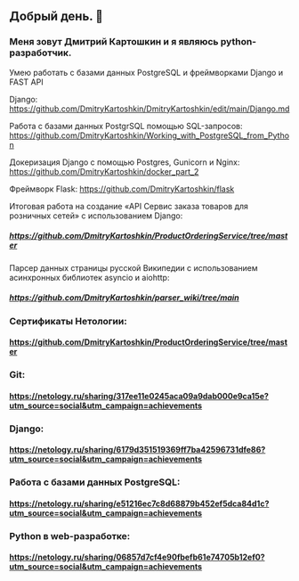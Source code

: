 ## Добрый день. 👋

### Меня зовут Дмитрий Картошкин и я являюсь python-разработчик.

Умею работать с базами данных PostgreSQL и фреймворками Django и FAST API

Django: https://github.com/DmitryKartoshkin/DmitryKartoshkin/edit/main/Django.md

Работа с базами данных PostgrSQL помощью SQL-запросов: https://github.com/DmitryKartoshkin/Working_with_PostgreSQL_from_Python

Докеризация Django с помощью Postgres, Gunicorn и Nginx: https://github.com/DmitryKartoshkin/docker_part_2

Фреймворк Flask: https://github.com/DmitryKartoshkin/flask

Итоговая работа на создание «API Сервис заказа товаров для розничных сетей» с использованием Django: 
##### https://github.com/DmitryKartoshkin/ProductOrderingService/tree/master
Парсер данных страницы русской Википедии с использованием асинхронных библиотек asyncio и aiohttp: 
##### https://github.com/DmitryKartoshkin/parser_wiki/tree/main

### Сертификаты Нетологии: 
#### https://github.com/DmitryKartoshkin/ProductOrderingService/tree/master
### Git: 
#### https://netology.ru/sharing/317ee11e0245aca09a9dab000e9ca15e?utm_source=social&utm_campaign=achievements
### Django: 
#### https://netology.ru/sharing/6179d351519369ff7ba42596731dfe86?utm_source=social&utm_campaign=achievements
### Работа с базами данных PostgreSQL: 
#### https://netology.ru/sharing/e51216ec7c8d68879b452ef5dca84d1c?utm_source=social&utm_campaign=achievements
### Python в web-разработке: 
#### https://netology.ru/sharing/06857d7cf4e90fbefb61e74705b12ef0?utm_source=social&utm_campaign=achievements
<!--
**DmitryKartoshkin/DmitryKartoshkin** is a ✨ _special_ ✨ repository because its `README.md` (this file) appears on your GitHub profile.

Here are some ideas to get you started:

- 🔭 I’m currently working on ...
- 🌱 I’m currently learning ...
- 👯 I’m looking to collaborate on ...
- 🤔 I’m looking for help with ...
- 💬 Ask me about ...
- 📫 How to reach me: ...
- 😄 Pronouns: ...
- ⚡ Fun fact: ...
-->
